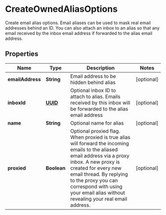 

# CreateOwnedAliasOptions

Create email alias options. Email aliases can be used to mask real email addresses behind an ID. You can also attach an inbox to an alias so that any email received by the inbox email address if forwarded to the alias email address.
## Properties

Name | Type | Description | Notes
------------ | ------------- | ------------- | -------------
**emailAddress** | **String** | Email address to be hidden behind alias |  [optional]
**inboxId** | [**UUID**](UUID.md) | Optional inbox ID to attach to alias. Emails received by this inbox will be forwarded to the alias email address |  [optional]
**name** | **String** | Optional name for alias |  [optional]
**proxied** | **Boolean** | Optional proxied flag. When proxied is true alias will forward the incoming emails to the aliased email address via a proxy inbox. A new proxy is created for every new email thread. By replying to the proxy you can correspond with using your email alias without revealing your real email address. |  [optional]



